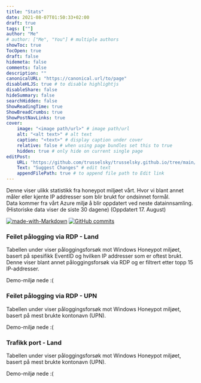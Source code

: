 ```yaml
---
title: "Stats"
date: 2021-08-07T01:50:33+02:00
draft: true
tags: [""]
author: "Me"
# author: ["Me", "You"] # multiple authors
showToc: true
TocOpen: true
draft: false
hidemeta: false
comments: false
description: ""
canonicalURL: "https://canonical.url/to/page"
disableHLJS: true # to disable highlightjs
disableShare: false
hideSummary: false
searchHidden: false
ShowReadingTime: true
ShowBreadCrumbs: true
ShowPostNavLinks: true
cover:
    image: "<image path/url>" # image path/url
    alt: "<alt text>" # alt text
    caption: "<text>" # display caption under cover
    relative: false # when using page bundles set this to true
    hidden: true # only hide on current single page
editPost:
    URL: "https://github.com/trusselsky/trusselsky.github.io/tree/main/content"
    Text: "Suggest Changes" # edit text
    appendFilePath: true # to append file path to Edit link
---
```

Denne viser ulikk statistikk fra honeypot miljøet vårt. Hvor vi blant annet måler eller kjente IP addresser som blir brukt for ondsinnet formål.<br/>  Data kommer fra vårt Azure miljø å blir oppdatert ved neste datainnsamling. (Historiske data viser de siste 30 dagene) (Oppdatert 17. August) 

[![made-with-Markdown](https://img.shields.io/badge/Made%20with-Markdown-1f425f.svg)](http://commonmark.org) [![GitHub commits](https://img.shields.io/github/commits-since/Naereen/StrapDown.js/v1.0.0.svg)](https://github.com/trusselsky/trusselsky.github.io/commits/)

### Feilet pålogging via RDP - Land ###
Tabellen under viser påloggingsforsøk mot Windows Honeypot miljøet, basert på spesifikk EventID og hvilken IP addresser som er oftest brukt. Denne viser blant annet påloggingsforsøk via RDP og er filtrert etter topp 15 IP-addresser. 

Demo-miljø nede :(

### Feilet pålogging via RDP - UPN ###
Tabellen under viser påloggingsforsøk mot Windows Honeypot miljøet, basert på mest brukte kontonavn (UPN).

Demo-miljø nede :(


### Trafikk port - Land ###
Tabellen under viser påloggingsforsøk mot Windows Honeypot miljøet, basert på mest brukte kontonavn (UPN).

Demo-miljø nede :(
